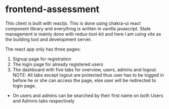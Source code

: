 # frontend-assessment

This client is built with reactjs. This is done using chakra-ui react component library
and everything is written in vanilla javascript. State management is mainly done with
redux-tool-kit and here I am using vite as the building tool and development server.

The react app only has three pages:

1. Signup page for registration
2. The login page for already registered users
3. The dashboard with five tabs for overview, users, admins and logout.
   NOTE: All tabs except logout are protected thus user has to be logged in before he or she
   can access the page, else user will be redirected to login page.

- On users and admins can be searched by their first name on both Users and Admins tabs
  respectively

